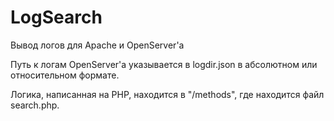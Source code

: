 # LogSearch
Вывод логов для Apache и OpenServer'a

Путь к логам OpenServer'a указывается в logdir.json в абсолютном или относительном формате.

Логика, написанная на PHP, находится в "/methods", где находится файл search.php.
